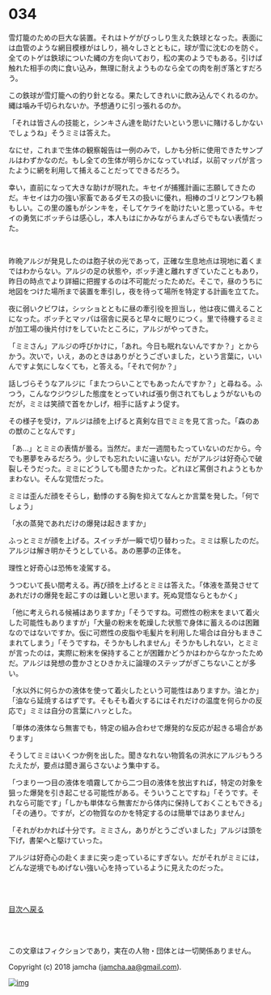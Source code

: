 

# 034

雪灯籠のための巨大な装置。それはトゲがびっしり生えた鉄球となった。表面には血管のような網目模様がはしり，禍々しさとともに，球が雪に沈むのを防ぐ。全てのトゲは鉄球についた縄の方を向いており，松の実のようでもある。引けば触れた相手の肉に食い込み，無理に耐えようものなら全ての肉を削ぎ落とすだろう。  

この鉄球が雪灯籠への釣り針となる。果たしてきれいに飲み込んでくれるのか。縄は噛み千切られないか。予想通りに引っ張れるのか。  

「それは皆さんの技能と，シンキさん達を助けたいという思いに賭けるしかないでしょうね」そうミミは答えた。  

なにせ，これまで生体の観察報告は一例のみで，しかも分析に使用できたサンプルはわずかなのだ。もし全ての生体が明らかになっていれば，以前マッパが言ったように網を利用して捕えることだってできるだろう。  

幸い，直前になって大きな助けが現れた。キセイが捕獲計画に志願してきたのだ。キセイは力の強い家畜であるダモスの扱いに優れ，相棒のゴリとワンワも頼もしい。この里の誰もがシンキを，そしてケライを助けたいと思っている。キセイの勇気にボッチらは感心し，本人もはにかみながらまんざらでもない表情だった。  

<br>  

昨晩アルジが発見したのは胞子状の光であって，正確な生息地点は現地に着くまではわからない。アルジの足の状態や，ボッチ達と離れすぎていたこともあり，昨日の時点でより詳細に把握するのは不可能だったためだ。そこで，昼のうちに地図をつけた場所まで装置を牽引し，夜を待って場所を特定する計画を立てた。  

夜に弱いクビワは，シッショとともに昼の牽引役を担当し，他は夜に備えることになった。ボッチとマッパは宿舎に戻ると早々に眠りにつく。里で待機するミミが加工場の後片付けをしていたところに，アルジがやってきた。  

「ミミさん」アルジの呼びかけに，「あれ。今日も眠れないんですか？」とからかう。次いで，いえ，あのときはありがとうございました，という言葉に，いいんですよ気にしなくても，と答える。「それで何か？」  

話しづらそうなアルジに「またつらいことでもあったんですか？」と尋ねる。ふつう，こんなウジウジした態度をとっていれば張り倒されてもしょうがないものだが，ミミは笑顔で首をかしげ，相手に話すよう促す。  

その様子を受け，アルジは顔を上げると真剣な目でミミを見て言った。「森のあの獣のことなんです」  

「あ…」とミミの表情が曇る。当然だ。まだ一週間もたっていないのだから。今でも悪夢をみるだろう。少しでも忘れたいに違いない。だがアルジは好奇心で破裂しそうだった。ミミにどうしても聞きたかった。どれほど罵倒されようともかまわない。そんな覚悟だった。  

ミミは歪んだ顔をそらし，動悸のする胸を抑えてなんとか言葉を発した。「何でしょう」  

「水の蒸発であれだけの爆発は起きますか」  

ふっとミミが顔を上げる。スイッチが一瞬で切り替わった。ミミは察したのだ。アルジは解き明かそうとしている。あの悪夢の正体を。  

理性と好奇心は恐怖を凌駕する。  

うつむいて長い間考える。再び顔を上げるとミミは答えた。「体液を蒸発させてあれだけの爆発を起こすのは難しいと思います。死ぬ覚悟ならともかく」  

「他に考えられる候補はありますか」「そうですね。可燃性の粉末をまいて着火した可能性もありますが」「大量の粉末を乾燥した状態で身体に蓄えるのは困難なのではないですか。仮に可燃性の皮脂や毛髪片を利用した場合は自分もまきこまれてしまう」「そうですね，そうかもしれません」そうかもしれない，とミミが言ったのは，実際に粉末を保持することが困難かどうかはわからなかったためだ。アルジは発想の豊かさとひきかえに論理のステップがぎこちないことが多い。  

「水以外に何らかの液体を使って着火したという可能性はありますか。油とか」「油なら延焼するはずです。そもそも着火するにはそれだけの温度を何らかの反応で」ミミは自分の言葉にハッとした。  

「単体の液体なら無害でも，特定の組み合わせで爆発的な反応が起きる場合があります」  

そうしてミミはいくつか例を出した。聞きなれない物質名の洪水にアルジもうろたえたが，要点は聞き漏らさないよう集中する。  

「つまり一つ目の液体を噴霧してから二つ目の液体を放出すれば，特定の対象を狙った爆発を引き起こせる可能性がある。そういうことですね」「そうです。それなら可能です」「しかも単体なら無害だから体内に保持しておくこともできる」「その通り。ですが，どの物質なのかを特定するのは簡単ではありません」  

「それがわかれば十分です。ミミさん，ありがとうございました」アルジは頭を下げ，書架へと駆けていった。  

アルジは好奇心の赴くままに突っ走っているにすぎない。だがそれがミミには，どんな逆境でもめげない強い心を持っているように見えたのだった。  

<br>  
<br>  

[目次へ戻る](https://github.com/jamcha-aa/OblivionReports/blob/master/README.md)  

<br>  
<br>  

この文章はフィクションであり，実在の人物・団体とは一切関係ありません。  

Copyright (c) 2018 jamcha (jamcha.aa@gmail.com).  

[![img](http://i.creativecommons.org/l/by-nc-sa/4.0/88x31.png)](http://creativecommons.org/licenses/by-nc-sa/4.0/deed)  

